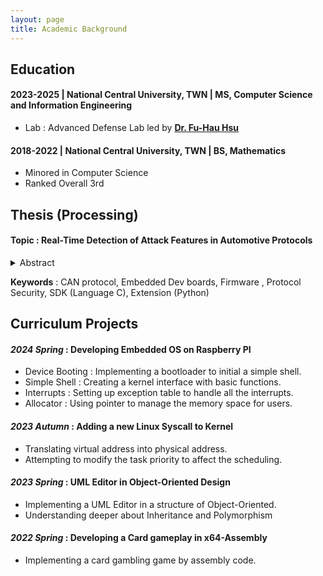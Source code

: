 ```yaml
---
layout: page
title: Academic Background
---
```


## Education
#### 2023-2025 | **National Central University, TWN** | MS, Computer Science and Information Engineering
  - Lab : Advanced Defense Lab led by [**Dr. Fu-Hau Hsu**](https://staff.csie.ncu.edu.tw/hsufh/)
  <!-- - GPA : 3.56 -->
  
#### 2018-2022 | **National Central University, TWN** | BS, Mathematics
  - Minored in Computer Science
  - Ranked Overall 3rd
  <!-- - GPA : 3.42 (Ranked Overall 3rd) -->


## Thesis (Processing)
#### Topic : **Real-Time Detection of Attack Features in Automotive Protocols**
<details> <summary> Abstract </summary> <pre>With the advancement of technology, security vulnerabilities in the Controller Area Network (CAN)—a protocol widely adopted in automotive systems for decades—have become increasingly prominent. While several techniques exist to fingerprint Electronic Control Units (ECUs) based on physical-layer characteristics, clock skew remains one of the most widely used for intrusion detection. 

In this work, we focus on clock offset, the fundamental source of clock skew, and introduce a novel phenomenon called **response offset**, which arises during bus-off attacks. Leveraging this discovery, we developed a software development kit (SDK) and a Saleae extension to facilitate real-time digital signal capture and analysis, achieving an average detection rate of 92.974\%. We anticipate further improvements as sampling rates continue to increase in future implementations. </pre> </details>

**Keywords** : CAN protocol, Embedded Dev boards, Firmware , Protocol Security, SDK (Language C), Extension (Python) 

## Curriculum Projects
#### *2024 Spring* : Developing Embedded OS on Raspberry PI
* Device Booting : Implementing a bootloader to initial a simple shell. 
* Simple Shell : Creating a kernel interface with basic functions. 
* Interrupts : Setting up exception table to handle all the interrupts. 
* Allocator : Using pointer to manage the memory space for users. 

  
#### *2023 Autumn* : Adding a new Linux Syscall to Kernel
* Translating virtual address into physical address. 
* Attempting to modify the task priority to affect the scheduling. 
  
#### *2023 Spring* :	UML Editor in Object-Oriented Design
* Implementing a UML Editor in a structure of Object-Oriented. 
*  Understanding deeper about Inheritance and Polymorphism

#### *2022 Spring*	: Developing a Card gameplay in x64-Assembly
* Implementing a card gambling game by assembly code.